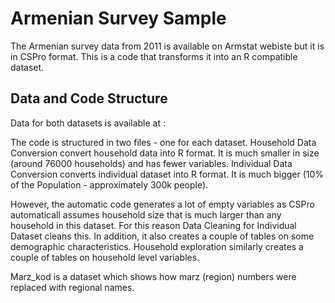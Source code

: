 # Armenian Survey Sample
The Armenian survey data from 2011 is available on Armstat webiste but it is in CSPro format. 
This is a code that transforms it into an R compatible dataset.

## Data and Code Structure 

Data for both datasets is available at : 

The code is structured in two files - one for each dataset. Household Data Conversion convert household data into R format. 
It is much smaller in size (around 76000 households) and has fewer variables. Individual Data Conversion converts individual 
dataset into R format. It is much bigger (10% of the Population - approximately 300k people). 

However, the automatic code generates  a lot of empty variables as CSPro automaticall assumes household size that is much larger than any household in this dataset. For this reason Data Cleaning for Individual Dataset cleans this. In addition, it also creates a couple of tables on some demographic characteristics. Household exploration similarly creates a couple of tables on household level variables. 

Marz_kod is a dataset which shows how marz (region) numbers were replaced with regional names. 


